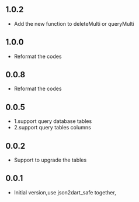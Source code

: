 ## 1.0.2

- Add the new function to deleteMulti or queryMulti


## 1.0.0

- Reformat the codes

## 0.0.8

- Reformat the codes

## 0.0.5

- 1.support query database tables
- 2.support query tables columns

## 0.0.2

- Support to upgrade the tables

## 0.0.1

- Initial version,use json2dart_safe together,